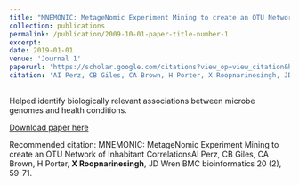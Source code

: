 ```yaml
---
title: "MNEMONIC: MetageNomic Experiment Mining to create an OTU Network of Inhabitant Correlations"
collection: publications
permalink: /publication/2009-10-01-paper-title-number-1
excerpt: 
date: 2019-01-01
venue: 'Journal 1'
paperurl: 'https://scholar.google.com/citations?view_op=view_citation&hl=en&user=LfwTrvMAAAAJ&authuser=1&citation_for_view=LfwTrvMAAAAJ:u5HHmVD_uO8C'
citation: 'AI Perz, CB Giles, CA Brown, H Porter, X Roopnarinesingh, JD Wren. (2019). &quot;MNEMONIC: MetageNomic Experiment Mining to create an OTU Network of Inhabitant Correlations&quot; <i>Journal 1</i>. 1(1).'
---
```

Helped identify biologically relevant associations between microbe genomes and health conditions. 

[Download paper here](https://scholar.google.com/citations?view_op=view_citation&hl=en&user=LfwTrvMAAAAJ&authuser=1&citation_for_view=LfwTrvMAAAAJ:u5HHmVD_uO8C)

Recommended citation: MNEMONIC: MetageNomic Experiment Mining to create an OTU Network of Inhabitant CorrelationsAI Perz, CB Giles, CA Brown, H Porter, **X Roopnarinesingh**, JD Wren
BMC bioinformatics 20 (2), 59-71.
